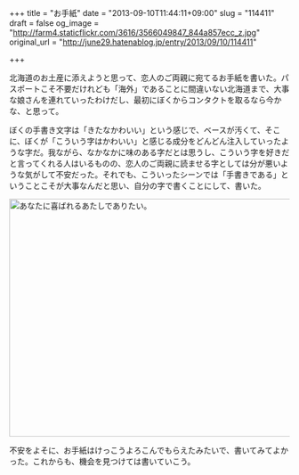 +++
title = "お手紙"
date = "2013-09-10T11:44:11+09:00"
slug = "114411"
draft = false
og_image = "http://farm4.staticflickr.com/3616/3566049847_844a857ecc_z.jpg"
original_url = "http://june29.hatenablog.jp/entry/2013/09/10/114411"

+++

<p>北海道のお土産に添えようと思って、恋人のご両親に宛てるお手紙を書いた。パスポートこそ不要だけれども「海外」であることに間違いない北海道まで、大事な娘さんを連れていったわけだし、最初にぼくからコンタクトを取るなら今かな、と思って。</p>
<p>ぼくの手書き文字は「きたなかわいい」という感じで、ベースが汚くて、そこに、ぼくが「こういう字はかわいい」と感じる成分をどんどん注入していったような字だ。我ながら、なかなかに味のある字だとは思うし、こういう字を好きだと言ってくれる人はいるものの、恋人のご両親に読ませる字としては分が悪いような気がして不安だった。それでも、こういったシーンでは「手書きである」ということこそが大事なんだと思い、自分の字で書くことにして、書いた。</p>
<p><a href="http://www.flickr.com/photos/june29/3566049847/" title="あなたに喜ばれるあたしでありたい。 by june29, on Flickr"><img src="http://farm4.staticflickr.com/3616/3566049847_844a857ecc_z.jpg" width="640" height="427" alt="あなたに喜ばれるあたしでありたい。"></a></p>
<p>不安をよそに、お手紙はけっこうよろこんでもらえたみたいで、書いてみてよかった。これからも、機会を見つけては書いていこう。</p>